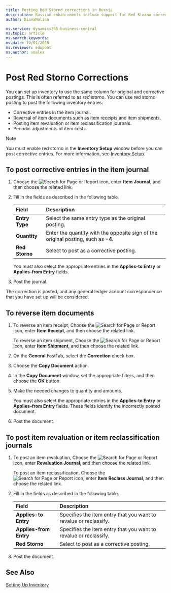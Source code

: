 ```yaml
---
title: Posting Red Storno corrections in Russia
description: Russian enhancements include support for Red Storno corrections.
author: DianaMalina

ms.service: dynamics365-business-central
ms.topic: article
ms.search.keywords:
ms.date: 10/01/2020
ms.reviewer: edupont
ms.author: soalex
---
```


# Post Red Storno Corrections

You can set up inventory to use the same column for original and corrective postings. This is often referred to as *red storno*. You can use red storno posting to post the following inventory entries:

- Corrective entries in the item journal.
- Reversal of item documents such as item receipts and item shipments.
- Posting item revaluation or item reclassification journals.
- Periodic adjustments of item costs.

> [!NOTE]
> You must enable red storno in the **Inventory Setup** window before you can post corrective entries. For more information, see [Inventory Setup](Inventory-Setup.md).  

## To post corrective entries in the item journal

1. Choose the ![Search for Page or Report]() icon, enter **Item Journal**, and then choose the related link.

2. Fill in the fields as described in the following table.

   | Field          | Description                                                  |
   | :------------- | :----------------------------------------------------------- |
   | **Entry Type** | Select the same entry type as the original posting.          |
   | **Quantity**   | Enter the quantity with the opposite sign of the original posting, such as **-4**. |
   | **Red Storno** | Select to post as a corrective posting.                      |

   You must also select the appropriate entries in the **Applies-to Entry** or **Applies-from Entry** fields.

3. Post the journal.

The correction is posted, and any general ledger account correspondence that you have set up will be considered.

## To reverse item documents

1. To reverse an item receipt, Choose the ![Search for Page or Report]() icon, enter **Item Receipt**, and then choose the related link.

   To reverse an item shipment, Choose the ![Search for Page or Report]() icon, enter **Item Shipment**, and then choose the related link.

2. On the **General** FastTab, select the **Correction** check box.

3. Choose the **Copy Document** action.

4. In the **Copy Document** window, set the appropriate filters, and then choose the **OK** button.

5. Make the needed changes to quantity and amounts.

   You must also select the appropriate entries in the **Applies-to Entry** or **Applies-from Entry** fields. These fields identify the incorrectly posted document.

6. Post the document.

## To post item revaluation or item reclassification journals 

1. To post an item revaluation, Choose the ![Search for Page or Report]() icon, enter **Revaluation Journal**, and then choose the related link.

   To post an item reclassification, Choose the ![Search for Page or Report]() icon, enter **Item Reclass Journal**, and then choose the related link.

2. Fill in the fields as described in the following table.

   | Field                  | Description                                                  |
   | :--------------------- | :----------------------------------------------------------- |
   | **Applies-to Entry**   | Specifies the item entry that you want to revalue or reclassify. |
   | **Applies-from Entry** | Specifies the item entry that you want to revalue or reclassify. |
   | **Red Storno**         | Select to post as a corrective posting.                      |

3. Post the document.

## See Also

[Setting Up Inventory](Inventory-Setup.md)  
